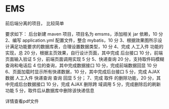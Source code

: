 # EMS
前后端分离的项目，
比较简单


要求如下：
后台新建 maven 项目，项目名为 emsms，添加相关 jar 依赖，10 分
2、编写 application.yml 配置文件，整合 mybatis，10 分
3、根据效果图所示设计满足功能要求的数据库表，合理设置数据类型，10 分
4、完成 人工入件 功能的实现，总 20 分，根据主页效果，自行设计页面，其中完成
后台接口 10 分，前端页面输入验证 5 分，前端页面调用实现 5 分
5、快递查询 20 分，支持取件码模糊查询和电话后 4 位的查询，其中完成数据接口 10
分，完成前端数据回显 10 分
6、页面加载时显示所有快递数据，10 分，其中完成后台接口 5 分，完成 AJAX 数据
人工入件 快递查询
查询
回显 5 分；
7、完成 取件 的删除功能，20 分，其中完成后台数据接口 10 分，完成 AJAX 删除跨
域调用 5 分，完成删除后的刷新功能 5 分，取件后从数据库中删除该快递信息

详情查看pdf文件
